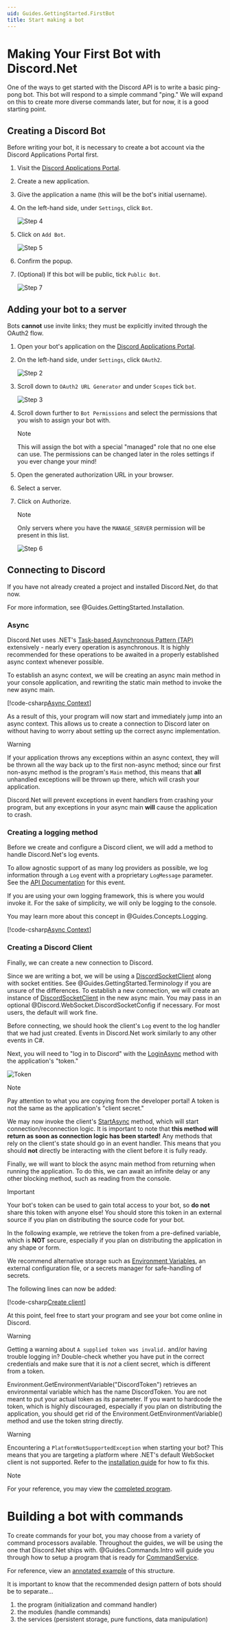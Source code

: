 ```yaml
---
uid: Guides.GettingStarted.FirstBot
title: Start making a bot
---
```


# Making Your First Bot with Discord.Net

One of the ways to get started with the Discord API is to write a
basic ping-pong bot. This bot will respond to a simple command "ping."
We will expand on this to create more diverse commands later, but for
now, it is a good starting point.

## Creating a Discord Bot

Before writing your bot, it is necessary to create a bot account via
the Discord Applications Portal first.

1. Visit the [Discord Applications Portal].
2. Create a new application.
3. Give the application a name (this will be the bot's initial username).
4. On the left-hand side, under `Settings`, click `Bot`.

    ![Step 4](images/intro-bot-settings.png)

5. Click on `Add Bot`.

    ![Step 5](images/intro-add-bot.png)

6. Confirm the popup.
7. (Optional) If this bot will be public, tick `Public Bot`.

    ![Step 7](images/intro-public-bot.png)

[Discord Applications Portal]: https://discordapp.com/developers/applications/

## Adding your bot to a server

Bots **cannot** use invite links; they must be explicitly invited
through the OAuth2 flow.

1. Open your bot's application on the [Discord Applications Portal].
2. On the left-hand side, under `Settings`, click `OAuth2`.

    ![Step 2](images/intro-oauth-settings.png)

3. Scroll down to `OAuth2 URL Generator` and under `Scopes` tick `bot`.

    ![Step 3](images/intro-scopes-bot.png)

4. Scroll down further to `Bot Permissions` and select the
 permissions that you wish to assign your bot with.

    > [!NOTE]
    > This will assign the bot with a special "managed" role that no
    > one else can use. The permissions can be changed later in the
    > roles settings if you ever change your mind!

5. Open the generated authorization URL in your browser.
6. Select a server.
7. Click on Authorize.

    > [!NOTE]
    > Only servers where you have the `MANAGE_SERVER` permission will be
    > present in this list.

    ![Step 6](images/intro-authorize.png)

## Connecting to Discord

If you have not already created a project and installed Discord.Net,
do that now.

For more information, see @Guides.GettingStarted.Installation.

### Async

Discord.Net uses .NET's [Task-based Asynchronous Pattern (TAP)]
extensively - nearly every operation is asynchronous. It is highly
recommended for these operations to be awaited in a
properly established async context whenever possible.

To establish an async context, we will be creating an async main method
in your console application, and rewriting the static main method to
invoke the new async main.

[!code-csharp[Async Context](samples/first-bot/async-context.cs)]

As a result of this, your program will now start and immediately
jump into an async context. This allows us to create a connection
to Discord later on without having to worry about setting up the
correct async implementation.

> [!WARNING]
> If your application throws any exceptions within an async context,
> they will be thrown all the way back up to the first non-async method;
> since our first non-async method is the program's `Main` method, this
> means that **all** unhandled exceptions will be thrown up there, which
> will crash your application.
>
> Discord.Net will prevent exceptions in event handlers from crashing
> your program, but any exceptions in your async main **will** cause
> the application to crash.

[Task-based Asynchronous Pattern (TAP)]: https://docs.microsoft.com/en-us/dotnet/articles/csharp/async

### Creating a logging method

Before we create and configure a Discord client, we will add a method
to handle Discord.Net's log events.

To allow agnostic support of as many log providers as possible, we
log information through a `Log` event with a proprietary `LogMessage`
parameter. See the [API Documentation] for this event.

If you are using your own logging framework, this is where you would
invoke it. For the sake of simplicity, we will only be logging to
the console.

You may learn more about this concept in @Guides.Concepts.Logging.

[!code-csharp[Async Context](samples/first-bot/logging.cs)]

[API Documentation]: xref:Discord.Rest.BaseDiscordClient.Log

### Creating a Discord Client

Finally, we can create a new connection to Discord.

Since we are writing a bot, we will be using a [DiscordSocketClient]
along with socket entities. See @Guides.GettingStarted.Terminology
if you are unsure of the differences. To establish a new connection,
we will create an instance of [DiscordSocketClient] in the new async
main. You may pass in an optional @Discord.WebSocket.DiscordSocketConfig
if necessary. For most users, the default will work fine.

Before connecting, we should hook the client's `Log` event to the
log handler that we had just created. Events in Discord.Net work
similarly to any other events in C#.

Next, you will need to "log in to Discord" with the [LoginAsync]
method with the application's "token."

![Token](images/intro-token.png)

> [!NOTE]
> Pay attention to what you are copying from the developer portal!
> A token is not the same as the application's "client secret."


We may now invoke the client's [StartAsync] method, which will
start connection/reconnection logic. It is important to note that
**this method will return as soon as connection logic has been started!**
Any methods that rely on the client's state should go in an event
handler. This means that you should **not** directly be interacting with
the client before it is fully ready.

Finally, we will want to block the async main method from returning
when running the application. To do this, we can await an infinite delay
or any other blocking method, such as reading from the console.

> [!IMPORTANT]
> Your bot's token can be used to gain total access to your bot, so
> **do not** share this token with anyone else! You should store this
> token in an external source if you plan on distributing
> the source code for your bot.
>
> In the following example, we retrieve the token from a pre-defined
> variable, which is **NOT** secure, especially if you plan on 
> distributing the application in any shape or form.
>
> We recommend alternative storage such as 
> [Environment Variables], an external configuration file, or a 
> secrets manager for safe-handling of secrets.
>
> [Environment Variables]: https://en.wikipedia.org/wiki/Environment_variable

The following lines can now be added:

[!code-csharp[Create client](samples/first-bot/client.cs)]

At this point, feel free to start your program and see your bot come
online in Discord.

> [!WARNING]
> Getting a warning about `A supplied token was invalid.` and/or
> having trouble logging in? Double-check whether you have put in
> the correct credentials and make sure that it is _not_ a client
> secret, which is different from a token.
>
> Environment.GetEnvironmentVariable("DiscordToken") retrieves an
> environmental variable which has the name DiscordToken. 
> You are not meant to put your actual token as its parameter. 
> If you want to hardcode the token, which is highly discouraged, 
> especially if you plan on distributing the application,
> you should get rid of the Environment.GetEnvironmentVariable() 
> method and use the token string directly.

> [!WARNING]
> Encountering a `PlatformNotSupportedException` when starting your bot?
> This means that you are targeting a platform where .NET's default
> WebSocket client is not supported. Refer to the [installation guide]
> for how to fix this.

> [!NOTE]
> For your reference, you may view the [completed program].

[DiscordSocketClient]: xref:Discord.WebSocket.DiscordSocketClient
[LoginAsync]: xref:Discord.Rest.BaseDiscordClient.LoginAsync*
[StartAsync]: xref:Discord.WebSocket.DiscordSocketClient.StartAsync*
[installation guide]: xref:Guides.GettingStarted.Installation
[completed program]: samples/first-bot/complete.cs

# Building a bot with commands

To create commands for your bot, you may choose from a variety of
command processors available. Throughout the guides, we will be using
the one that Discord.Net ships with. @Guides.Commands.Intro will
guide you through how to setup a program that is ready for
[CommandService].

For reference, view an [annotated example] of this structure.

[annotated example]: samples/first-bot/structure.cs

It is important to know that the recommended design pattern of bots
should be to separate...

1. the program (initialization and command handler)
2. the modules (handle commands)
3. the services (persistent storage, pure functions, data manipulation)

[CommandService]: xref:Discord.Commands.CommandService
